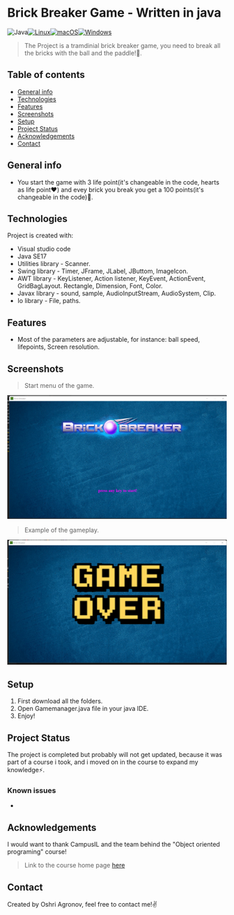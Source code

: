 # Brick Breaker Game - Written in java
![Java](https://img.shields.io/badge/java-%23ED8B00.svg?style=for-the-badge&logo=java&logoColor=white)[![Linux](https://svgshare.com/i/Zhy.svg)](https://svgshare.com/i/Zhy.svg)[![macOS](https://svgshare.com/i/ZjP.svg)](https://svgshare.com/i/ZjP.svg)[![Windows](https://svgshare.com/i/ZhY.svg)](https://svgshare.com/i/ZhY.svg)
> The Project is a tramdinial brick breaker game, you need to break all the bricks with the ball and the paddle!🧱.

## Table of contents
* [General info](#general-info)
* [Technologies](#technologies)
* [Features](#features)
* [Screenshots](#screenshots)
* [Setup](#setup)
* [Project Status](#project-status)
* [Acknowledgements](#acknowledgements)
* [Contact](#contact)

## General info
- You start the game with 3 life point(it's changeable in the code, hearts as life point❤️) and evey brick you break you get a 100 points(it's changeable in the code)💯. 
	
## Technologies
Project is created with:
* Visual studio code
* Java SE17
* Utilities library - Scanner.
* Swing library - Timer, JFrame, JLabel, JButtom, ImageIcon.
* AWT library - KeyListener, Action listener, KeyEvent, ActionEvent, GridBagLayout. Rectangle, Dimension, Font, Color.
* Javax library - sound, sample, AudioInputStream, AudioSystem, Clip.
* Io library - File, paths.

## Features
- Most of the parameters are adjustable, for instance: ball speed, lifepoints, Screen resolution.

## Screenshots
> Start menu of the game.

![img1](./img/img1.png)


> Example of the gameplay.

![img2](./img/img2.png)

## Setup
1. First download all the folders.
2. Open Gamemanager.java file in your java IDE.
3. Enjoy!

## Project Status
The project is completed but probably will not get updated, because it was part of a course i took, and i moved on in the course to expand my knowledge⚡.

### Known issues
* 

## Acknowledgements
I would want to thank CampusIL and the team behind the "Object oriented programing" course!
> Link to the course home page [here](https://campus.gov.il/course/huji_acd_rfp4_huji_oop/)

## Contact
Created by Oshri Agronov, feel free to contact me!:v:
